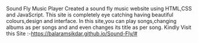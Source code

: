 Sound Fly Music Player
Created a sound fly music website using HTML,CSS and JavaScript.
This site is completely eye catching having beautiful colours,design and interface.
In this site,you can play songs,changing albums as per songs and and even changes its title as per song.
Kindly Visit this Site :-https://balaramsikdar.github.io/Sound-Fly/#
